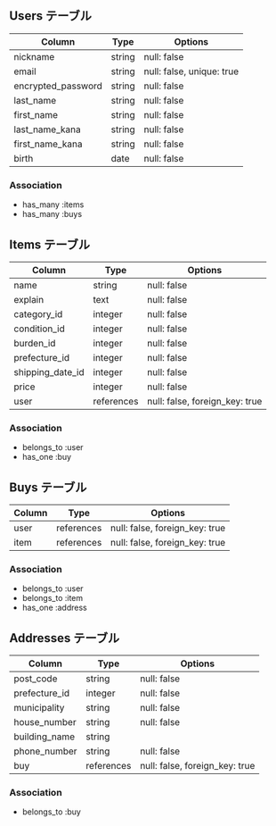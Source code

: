## Users テーブル

| Column             | Type   | Options                   |
| -------------------|--------|---------------------------|
| nickname           | string | null: false               |
| email              | string | null: false, unique: true |
| encrypted_password | string | null: false               |
| last_name          | string | null: false               |
| first_name         | string | null: false               |
| last_name_kana     | string | null: false               |
| first_name_kana    | string | null: false               |
| birth              | date   | null: false               |


### Association
- has_many :items
- has_many :buys




## Items テーブル

| Column           | Type       | Options                        |
| -----------------|------------|--------------------------------|
| name             | string     | null: false                    |
| explain          | text       | null: false                    |
| category_id      | integer    | null: false                    |
| condition_id     | integer    | null: false                    |
| burden_id        | integer    | null: false                    |
| prefecture_id    | integer    | null: false                    |
| shipping_date_id | integer    | null: false                    |
| price            | integer    | null: false                    |
| user             | references | null: false, foreign_key: true |


### Association
- belongs_to :user
- has_one :buy




## Buys テーブル

| Column | Type       | Options                        |
| -------|------------|--------------------------------|
| user   | references | null: false, foreign_key: true |
| item   | references | null: false, foreign_key: true |


### Association
- belongs_to :user
- belongs_to :item
- has_one :address




## Addresses テーブル

| Column        | Type       | Options                        |
| --------------|------------|--------------------------------|
| post_code     | string     | null: false                    |
| prefecture_id | integer    | null: false                    |
| municipality  | string     | null: false                    |
| house_number  | string     | null: false                    |
| building_name | string     |                                |
| phone_number  | string     | null: false                    |
| buy           | references | null: false, foreign_key: true |


### Association
- belongs_to :buy